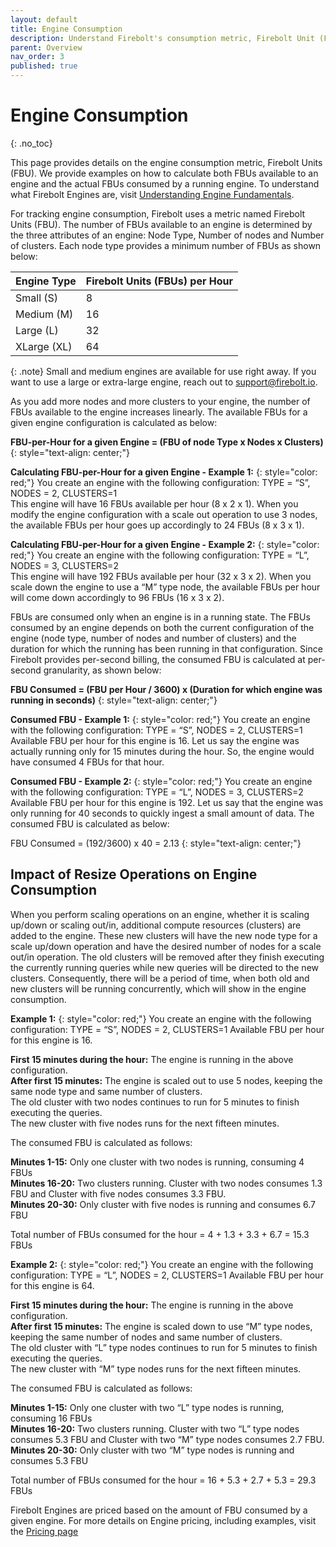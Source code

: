 ```yaml
---
layout: default
title: Engine Consumption
description: Understand Firebolt's consumption metric, Firebolt Unit (FBU), and how to calculate FBU for a given engine configuration.
parent: Overview
nav_order: 3
published: true
---
```

# Engine Consumption
{: .no_toc}

This page provides details on the engine consumption metric, Firebolt Units (FBU).  We provide examples on how to calculate both FBUs available to an engine and the actual FBUs consumed by a running engine. To understand what Firebolt Engines are, visit [Understanding Engine Fundamentals](../Overview/engine-fundamentals.md).

For tracking engine consumption, Firebolt uses a metric named Firebolt Units (FBU). The number of FBUs available to an engine is determined by the three attributes of an engine: Node Type, Number of nodes and Number of clusters. Each node type provides a minimum number of FBUs as shown below:

|      Engine Type      |  Firebolt Units (FBUs) per Hour  |      
| :-------------------- | :------------------------------- | 
|      Small (S)        |              8                   |
|      Medium (M)       |              16                  |
|      Large (L)        |              32                  |
|      XLarge (XL)      |              64                  |

{: .note}
Small and medium engines are available for use right away. If you want to use a large or extra-large engine, reach out to support@firebolt.io.

As you add more nodes and more clusters to your engine, the number of FBUs available to the engine increases linearly. The available FBUs for a given engine configuration is calculated as below:
 
**FBU-per-Hour for a given Engine = (FBU of node Type x Nodes x Clusters)**
{: style="text-align: center;"}


**Calculating FBU-per-Hour for a given Engine - Example 1:**
{: style="color: red;"}
You create an engine with the following configuration: TYPE = “S”, NODES = 2, CLUSTERS=1 <br />
This engine will have 16 FBUs available per hour (8 x 2 x 1). When you modify the engine configuration with a scale out operation to use 3 nodes, the available FBUs per hour goes up accordingly to 24 FBUs (8 x 3 x 1).

**Calculating FBU-per-Hour for a given Engine - Example 2:**
{: style="color: red;"}
You create an engine with the following configuration: TYPE = “L”, NODES = 3, CLUSTERS=2 <br />
This engine will have 192 FBUs available per hour (32 x 3 x 2).  When you scale down the engine to use a “M” type node, the available FBUs per hour will come down accordingly to 96 FBUs (16 x 3 x 2).

FBUs are consumed only when an engine is in a running state. The FBUs consumed by an engine depends on both the current configuration of the engine (node type, number of nodes and number of clusters) and the duration for which the running has been running in that configuration. Since Firebolt provides per-second billing, the consumed FBU is calculated at per-second granularity, as shown below: <br />

**FBU Consumed  = (FBU per Hour / 3600) x (Duration for which engine was running in seconds)**
{: style="text-align: center;"}


**Consumed FBU - Example 1:**
{: style="color: red;"}
You create an engine with the following configuration: TYPE = “S”, NODES = 2, CLUSTERS=1 <br />
Available FBU per hour for this engine is 16. Let us say the engine was actually running only for 15 minutes during the hour. So, the engine would have consumed 4 FBUs for that hour.


**Consumed FBU - Example 2:**
{: style="color: red;"}
You create an engine with the following configuration: TYPE = “L”, NODES = 3, CLUSTERS=2 <br />
Available FBU per hour for this engine is 192. Let us say that the engine was only running for 40 seconds to quickly ingest a small amount of data. The consumed FBU is calculated as below:

FBU Consumed = (192/3600) x 40 = 2.13 
{: style="text-align: center;"}

## Impact of Resize Operations on Engine Consumption
When you perform scaling operations on an engine, whether it is scaling up/down or scaling out/in, additional compute resources (clusters) are added to the engine. These new clusters will have the new node type for a scale up/down operation and have the desired number of nodes for a scale out/in operation. The old clusters will be removed after they finish executing the currently running queries while new queries will be directed to the new clusters. Consequently, there will be a period of time, when both old and new clusters will be running concurrently, which will show in the engine consumption.

**Example 1:**
{: style="color: red;"}
You create an engine with the following configuration: TYPE = “S”, NODES = 2, CLUSTERS=1
Available FBU per hour for this engine is 16. 

**First 15 minutes during the hour:**  The engine is running in the above configuration. <br />
**After first 15 minutes:** The engine is scaled out to use 5 nodes, keeping the same node type and same number of clusters. <br />
The old cluster with two nodes continues to run for 5 minutes to finish executing the queries. <br />
The new cluster with five nodes runs for the next fifteen minutes. <br />

The consumed FBU is calculated as follows:

**Minutes 1-15:** Only one cluster with two nodes is running, consuming 4 FBUs <br />
**Minutes 16-20:** Two clusters running. Cluster with two nodes consumes 1.3 FBU and Cluster with five nodes consumes 3.3 FBU. <br />
**Minutes 20-30:** Only cluster with five nodes is running and consumes 6.7 FBU <br />

Total number of FBUs consumed for the hour = 4 + 1.3 + 3.3 + 6.7 = 15.3 FBUs

**Example 2:**
{: style="color: red;"}
You create an engine with the following configuration: TYPE = “L”, NODES = 2, CLUSTERS=1
Available FBU per hour for this engine is 64. 

**First 15 minutes during the hour:**  The engine is running in the above configuration. <br />
**After first 15 minutes:** The engine is scaled down to use “M” type nodes, keeping the same number of nodes and same number of clusters. <br /> 
The old cluster with “L” type nodes continues to run for 5 minutes to finish executing the queries. <br />
The new cluster with “M” type nodes runs for the next fifteen minutes. <br />

The consumed FBU is calculated as follows:

**Minutes 1-15:** Only one cluster with two “L” type nodes is running, consuming 16 FBUs <br />
**Minutes 16-20:** Two clusters running. Cluster with two “L” type nodes consumes 5.3 FBU and Cluster with two “M” type nodes consumes 2.7 FBU. <br />
**Minutes 20-30:** Only cluster with two “M” type nodes is running and consumes 5.3 FBU <br />

Total number of FBUs consumed for the hour = 16 + 5.3 + 2.7 + 5.3 = 29.3 FBUs


Firebolt Engines are priced based on the amount of FBU consumed by a given engine. For more details on Engine pricing, including examples, visit the [Pricing page](https://www.firebolt.io/pricing)